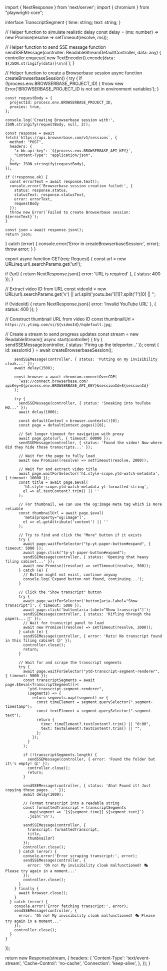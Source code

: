 import { NextResponse } from 'next/server';
import { chromium } from "playwright-core";

interface TranscriptSegment {
  time: string;
  text: string;
}

// Helper function to simulate realistic delay
const delay = (ms: number) => new Promise(resolve => setTimeout(resolve, ms));

// Helper function to send SSE message
function sendSSEMessage(controller: ReadableStreamDefaultController, data: any) {
  controller.enqueue(
    new TextEncoder().encode(`data: ${JSON.stringify(data)}\n\n`)
  );
}

// Helper function to create a Browserbase session
async function createBrowserbaseSession() {
  try {
    if (!process.env.BROWSERBASE_PROJECT_ID) {
      throw new Error('BROWSERBASE_PROJECT_ID is not set in environment variables');
    }

    const requestBody = {
      projectId: process.env.BROWSERBASE_PROJECT_ID,
      proxies: true,
    };

    console.log('Creating Browserbase session with:', JSON.stringify(requestBody, null, 2));

    const response = await fetch(`https://api.browserbase.com/v1/sessions`, {
      method: "POST",
      headers: {
        "x-bb-api-key": `${process.env.BROWSERBASE_API_KEY}`,
        "Content-Type": "application/json",
      },
      body: JSON.stringify(requestBody),
    });
  
    if (!response.ok) {
      const errorText = await response.text();
      console.error('Browserbase session creation failed:', {
        status: response.status,
        statusText: response.statusText,
        error: errorText,
        requestBody
      });
      throw new Error(`Failed to create Browserbase session: ${errorText}`);
    }
  
    const json = await response.json();
    return json;
  } catch (error) {
    console.error('Error in createBrowserbaseSession:', error);
    throw error;
  }
}

export async function GET(req: Request) {
  const url = new URL(req.url).searchParams.get('url');
  
  if (!url) {
    return NextResponse.json({ error: 'URL is required' }, { status: 400 });
  }

  // Extract video ID from URL
  const videoId = new URL(url).searchParams.get('v') || 
    url.split('youtu.be/')[1]?.split('?')[0] || '';
  
  if (!videoId) {
    return NextResponse.json({ error: 'Invalid YouTube URL' }, { status: 400 });
  }

  // Construct thumbnail URL from video ID
  const thumbnailUrl = `https://i.ytimg.com/vi/${videoId}/hqdefault.jpg`;

  // Create a stream to send progress updates
  const stream = new ReadableStream({
    async start(controller) {
      try {
        sendSSEMessage(controller, { status: 'Firing up the teleporter...' });
        const { id: sessionId } = await createBrowserbaseSession();
        
        sendSSEMessage(controller, { status: 'Putting on my invisibility cloak...' });
        await delay(1500);

        const browser = await chromium.connectOverCDP(
          `wss://connect.browserbase.com?apiKey=${process.env.BROWSERBASE_API_KEY}&sessionId=${sessionId}`
        );

        try {
          sendSSEMessage(controller, { status: 'Sneaking into YouTube HQ...' });
          await delay(1000);

          const defaultContext = browser.contexts()[0];
          const page = defaultContext.pages()[0];
          
          // Set longer timeout for navigation with proxy
          await page.goto(url, { timeout: 60000 });
          sendSSEMessage(controller, { status: 'Found the video! Now where did they hide those transcripts...' });
          
          // Wait for the page to fully load
          await new Promise((resolve) => setTimeout(resolve, 2000));
          
          // Wait for and extract video title
          await page.waitForSelector('h1.style-scope.ytd-watch-metadata', { timeout: 10000 });
          const title = await page.$eval(
            'h1.style-scope.ytd-watch-metadata yt-formatted-string', 
            el => el.textContent?.trim() || ''
          );
          
          // For thumbnail, we can use the og:image meta tag which is more reliable
          const thumbnailUrl = await page.$eval(
            'meta[property="og:image"]', 
            el => el.getAttribute('content') || ''
          );

          // Try to find and click the "More" button if it exists
          try {
            await page.waitForSelector("tp-yt-paper-button#expand", { timeout: 5000 });
            await page.click("tp-yt-paper-button#expand");
            sendSSEMessage(controller, { status: 'Opening that heavy filing cabinet...' });
            await new Promise((resolve) => setTimeout(resolve, 500));
          } catch (e) {
            // Button might not exist, continue anyway
            console.log('Expand button not found, continuing...');
          }

          // Click the "Show transcript" button
          try {
            await page.waitForSelector('button[aria-label="Show transcript"]', { timeout: 5000 });
            await page.click('button[aria-label="Show transcript"]');
            sendSSEMessage(controller, { status: 'Rifling through the papers... 📄' });
            // Wait for transcript panel to load
            await new Promise((resolve) => setTimeout(resolve, 2000));
          } catch (e) {
            sendSSEMessage(controller, { error: 'Rats! No transcript found in this filing cabinet 😕' });
            controller.close();
            return;
          }

          // Wait for and scrape the transcript segments
          try {
            await page.waitForSelector("ytd-transcript-segment-renderer", { timeout: 5000 });
            const transcriptSegments = await page.$$eval<TranscriptSegment[]>(
              "ytd-transcript-segment-renderer",
              (segments) => {
                return segments.map((segment) => {
                  const timeElement = segment.querySelector(".segment-timestamp");
                  const textElement = segment.querySelector(".segment-text");
                  return {
                    time: timeElement?.textContent?.trim() || "0:00",
                    text: textElement?.textContent?.trim() || "",
                  };
                });
              }
            );

            if (!transcriptSegments.length) {
              sendSSEMessage(controller, { error: 'Found the folder but it\'s empty! 😮' });
              controller.close();
              return;
            }

            sendSSEMessage(controller, { status: 'Aha! Found it! Just copying these pages...' });
            await delay(1000);

            // Format transcript into a readable string
            const formattedTranscript = transcriptSegments
              .map(segment => `[${segment.time}] ${segment.text}`)
              .join('\n');

            sendSSEMessage(controller, { 
              transcript: formattedTranscript,
              title,
              thumbnailUrl
            });
            controller.close();
          } catch (error) {
            console.error('Error scraping transcript:', error);
            sendSSEMessage(controller, { 
              error: 'Oh no! My invisibility cloak malfunctioned! 🎭 Please try again in a moment...' 
            });
            controller.close();
          }
        } finally {
          await browser.close();
        }
      } catch (error) {
        console.error('Error fetching transcript:', error);
        sendSSEMessage(controller, { 
          error: 'Oh no! My invisibility cloak malfunctioned! 🎭 Please try again in a moment...' 
        });
        controller.close();
      }
    }
  });

  return new Response(stream, {
    headers: {
      'Content-Type': 'text/event-stream',
      'Cache-Control': 'no-cache',
      'Connection': 'keep-alive',
    },
  });
}
